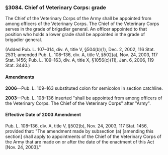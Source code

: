 ### §3084. Chief of Veterinary Corps: grade ###

The Chief of the Veterinary Corps of the Army shall be appointed from among officers of the Veterinary Corps. The Chief of the Veterinary Corps serves in the grade of brigadier general. An officer appointed to that position who holds a lower grade shall be appointed in the grade of brigadier general.

(Added Pub. L. 107–314, div. A, title V, §504(b)(1), Dec. 2, 2002, 116 Stat. 2531; amended Pub. L. 108–136, div. A, title V, §502(a), Nov. 24, 2003, 117 Stat. 1456; Pub. L. 109–163, div. A, title X, §1056(c)(11), Jan. 6, 2006, 119 Stat. 3440.)

#### Amendments ####

**2006**—Pub. L. 109–163 substituted colon for semicolon in section catchline.

**2003**—Pub. L. 108–136 inserted "shall be appointed from among officers of the Veterinary Corps. The Chief of the Veterinary Corps" after "Army".

#### Effective Date of 2003 Amendment ####

Pub. L. 108–136, div. A, title V, §502(b), Nov. 24, 2003, 117 Stat. 1456, provided that: "The amendment made by subsection (a) [amending this section] shall apply to appointments of the Chief of the Veterinary Corps of the Army that are made on or after the date of the enactment of this Act [Nov. 24, 2003]."